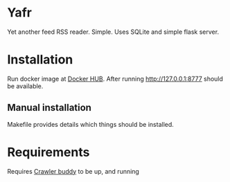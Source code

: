 # Yafr

Yet another feed RSS reader. Simple. Uses SQLite and simple flask server.

# Installation

Run docker image at [Docker HUB](https://hub.docker.com/r/rozbujnik/yafrserver).
After running http://127.0.0.1:8777 should be available.

## Manual installation

Makefile provides details which things should be installed.

# Requirements

Requires [Crawler buddy](https://github.com/rumca-js/crawler-buddy) to be up, and running
